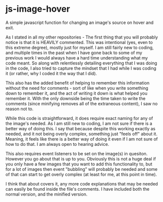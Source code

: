 # js-image-hover

A simple javascript function for changing an image's source on hover and exit.

As I stated in all my other repositories - The first thing that you will probably notice is that it is HEAVILY commented. This was intentional (yes, even to this extreme degree), mostly just for myself. I am still fairly new to coding, and multiple times in the past when I have gone back to some of my previous work I would always have a hard time understanding what my code meant. So along with relentlessly detailing everything that I was doing in the code, I also tried to capture the mindset that I had while I was coding it (or rather, why I coded it the way that I did).

This also has the added benefit of helping to remember this information without the need for comments - sort of like when you write something down to remember it, and the act of writing it down is what helped you remember it. With the only downside being the time taken to write the comments (since minifying removes all of the extraneous content), I saw no reason not to.

While this code is straightforward, it does require exact naming for any of the image's needed.  As I am still new to coding, I am not sure if there is a better way of doing this.  I say that because despite this working exactly as needed, and it not being overly complex, something just "feels off" about it.  Meaning, it feels like there is a better way of doing it even if I am not sure of how to do that.  I am always open to hearing advice.

This also requires event listeners to be set on the image(s) in quesiton. However you go about that is up to you.  Obviously this is not a huge deal if you only have a few images that you want to add this functionality to, but for a lot of images then event "bubbling" will probably be needed and some of that can start to get overly complex (at least for me, at this point in time).

I think that about covers it, any more code explanations that may be needed can easily be found inside the file's comments. I have included both the normal version, and the minified version.
